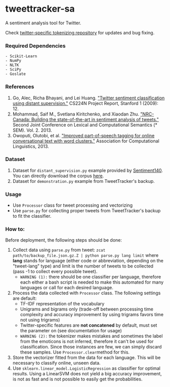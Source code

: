 # tweettracker-sa
A sentiment analysis tool for Twitter.

Check [twitter-specific tokenizing repository](https://github.com/myleott/ark-twokenize-py) for updates and bug fixing. 

### Required Dependencies
    - Scikit-Learn
    - NumPy
    - NLTK
    - SciPy
    - Goslate

### References
1. Go, Alec, Richa Bhayani, and Lei Huang. ["Twitter sentiment classification using distant supervision."](http://cs.stanford.edu/people/alecmgo/papers/TwitterDistantSupervision09.pdf) CS224N Project Report, Stanford 1 (2009): 12.
2. Mohammad, Saif M., Svetlana Kiritchenko, and Xiaodan Zhu. ["NRC-Canada: Building the state-of-the-art in sentiment analysis of tweets."](http://www.aclweb.org/website/old_anthology/S/S13/S13-2.pdf#page=357) Second Joint Conference on Lexical and Computational Semantics (* SEM). Vol. 2. 2013.
3. Owoputi, Olutobi, et al. ["Improved part-of-speech tagging for online conversational text with word clusters."](http://repository.cmu.edu/cgi/viewcontent.cgi?article=1039&context=lti) Association for Computational Linguistics, 2013.

### Dataset
1. Dataset for `distant_supervision.py` example provided by [Sentiment140](http://help.sentiment140.com/for-students/). You can directly download the corpus [here](http://cs.stanford.edu/people/alecmgo/trainingandtestdata.zip).
2. Dataset for `demonstration.py` example from TweetTracker's backup.

### Usage
- Use `Processor` class for tweet processing and vectorizing
- Use `parse.py` for collecting proper tweets from TweetTracker's backup to fit the classifier.

### How to:
Before deployment, the following steps should be done:

1. Collect data using `parse.py` from tweet: `zcat path/to/backup_file.json.gz.Z | python parse.py lang limit`
where **lang** stands for language (either code or abbreviation, depending on the "tweet-lang" type) and limit is the number of tweets to be collected (pass -1 to collect every possible tweet).
    - `WARNING (1):` there should be one classifier per language, therefore each either a bash script is needed to make this automated for many languages or call for each desired language.
2. Process the data collected with `Processor` class. The following settings are default:
    + TF-IDF representation of the vocabulary
    + Unigrams and bigrams only (trade-off between processing time complexity and accuracy improvement by using trigrams favors time not using trigrams)
    + Twitter-specific features are **not concatened** by default, must set the parameter on (see documentation for usage)
    - `WARNING (2):` the tokenizer makes mistakes and sometimes the label from the emoticons is not inferred, therefore it can't be used for classification. Since those instances are few, we can simply discard these samples. Use `Processor.clear`method for this.
3. Store the vectorizer fitted from the data for each language. This will be necessary to classify online, unseen data.
4. Use `sklearn.linear_model.LogisticRegression` as classifier for optimal results. Using a LinearSVM does not yield a big accuracy improvement, is not as fast and is not possible to easily get the probabilities.





